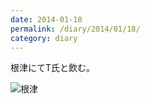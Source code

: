 ```yaml
---
date: 2014-01-18
permalink: /diary/2014/01/18/
category: diary
---
```


根津にてT氏と飲む。

![根津](http://instagram.com/p/jTi1z_yLnG/media?size=l "根津")
